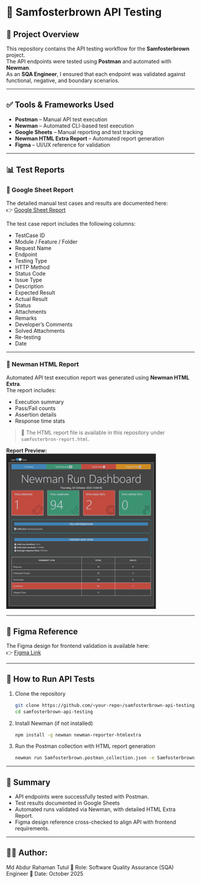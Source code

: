 # 📌 Samfosterbrown API Testing

## 📖 Project Overview
This repository contains the API testing workflow for the **Samfosterbrown** project.  
The API endpoints were tested using **Postman** and automated with **Newman**.  
As an **SQA Engineer**, I ensured that each endpoint was validated against functional, negative, and boundary scenarios.  

---

## ✅ Tools & Frameworks Used
- **Postman** – Manual API test execution  
- **Newman** – Automated CLI-based test execution  
- **Google Sheets** – Manual reporting and test tracking  
- **Newman HTML Extra Report** – Automated report generation  
- **Figma** – UI/UX reference for validation  

---

## 📊 Test Reports
### 🔹 Google Sheet Report  
The detailed manual test cases and results are documented here:  
👉 [Google Sheet Report](https://docs.google.com/spreadsheets/d/1eae_maGFAWWkxLleG1aCpVqaWMzCBtvuS1MBhQ3kbuI/edit?usp=sharing)

The test case report includes the following columns:
- TestCase ID  
- Module / Feature / Folder  
- Request Name  
- Endpoint  
- Testing Type  
- HTTP Method  
- Status Code  
- Issue Type  
- Description  
- Expected Result  
- Actual Result  
- Status  
- Attachments  
- Remarks  
- Developer’s Comments  
- Solved Attachments  
- Re-testing  
- Date  

---

### 🔹 Newman HTML Report  
Automated API test execution report was generated using **Newman HTML Extra**.  
The report includes:
- Execution summary  
- Pass/Fail counts  
- Assertion details  
- Response time stats  

> 📁 The HTML report file is available in this repository under `samfosterbron-report.html`.

**Report Preview:**  
<img src="Screenshot_1.png" alt="Newman Report Screenshot" width="400px">


---

## 🎨 Figma Reference
The Figma design for frontend validation is available here:  
👉 [Figma Link](https://www.figma.com/design/8TNjGqKs6NKL9dEoc2IfQ0/Samfosterbrown-%7C%7C-Swiftech-%7C%7C-FO71AB7CA9781?node-id=0-1&p=f&t=IUO2w4r9rBqlNnGA-0)

---

## 🚀 How to Run API Tests
1. Clone the repository  
   ```bash
   git clone https://github.com/<your-repo>/samfosterbrown-api-testing.git
   cd samfosterbrown-api-testing
2. Install Newman (if not installed)
   ```bash
   npm install -g newman newman-reporter-htmlextra
3. Run the Postman collection with HTML report generation
   ```bash
   newman run Samfosterbrown.postman_collection.json -e Samfosterbrown.postman_environment.json -r htmlextra --reporter-htmlextra-export reports/newman/Samfosterbrown_Report.html
---
## 📌 Summary
- API endpoints were successfully tested with Postman.
- Test results documented in Google Sheets
- Automated runs validated via Newman, with detailed HTML Extra Report.
- Figma design reference cross-checked to align API with frontend requirements.
---
## 👨‍💻 Author: 
 Md Abdur Rahaman Tutul
📌 Role: Software Quality Assurance (SQA) Engineer
📅 Date: October 2025

